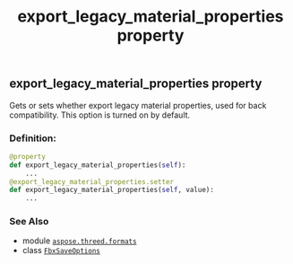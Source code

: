 ﻿---
title: export_legacy_material_properties property
second_title: Aspose.3D for Python via .NET API References
description: 
type: docs
weight: 60
url: /aspose.threed.formats/fbxsaveoptions/export_legacy_material_properties/
is_root: false
---

## export_legacy_material_properties property


Gets or sets whether export legacy material properties, used for back compatibility.
This option is turned on by default.
### Definition:
```python
@property
def export_legacy_material_properties(self):
    ...
@export_legacy_material_properties.setter
def export_legacy_material_properties(self, value):
    ...
```

### See Also
* module [`aspose.threed.formats`](../../)
* class [`FbxSaveOptions`](/3d/python-net/aspose.threed.formats/fbxsaveoptions)
